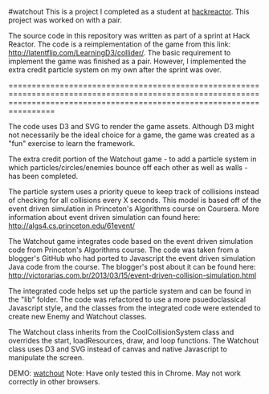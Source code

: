 #watchout
This is a project I completed as a student at [hackreactor](http://hackreactor.com). This project was worked on with a pair.


The source code in this repository was written as part of a sprint at Hack Reactor. The code is a reimplementation of the game from this link: http://latentflip.com/LearningD3/collider/. The basic requirement to implement the game was finished as a pair. However, I implemented the extra credit particle system on my own after the sprint was over.


============================================================================================================================================================================


The code uses D3 and SVG to render the game assets. Although D3 might not necessarily be the ideal choice for a game, the game was created as a "fun" exercise to learn the framework.

The extra credit portion of the Watchout game - to add a particle system in which particles/circles/enemies bounce off each other as well as walls - has been completed.

The particle system uses a priority queue to keep track of collisions instead of checking for all collisions every X seconds. This model is based off of the event driven simulation in Princeton's Algorithms course on Coursera. More information about event driven simulation can found here: http://algs4.cs.princeton.edu/61event/

The Watchout game integrates code based on the event driven simulation code from Princeton's Algorithms course. The code was taken from a blogger's GitHub who had ported to Javascript the event driven simulation Java code from the course. The blogger's post about it can be found here: http://victorarias.com.br/2013/03/15/event-driven-collision-simulation.html

The integrated code helps set up the particle system and can be found in the "lib" folder. The code was refactored to use a more psuedoclassical Javascript style, and the classes from the integrated code were extended to create new Enemy and Watchout classes.

The Watchout class inherits from the CoolCollisionSystem class and overrides the start, loadResources, draw, and loop functions. The Watchout class uses D3 and SVG instead of canvas and native Javascript to manipulate the screen.


DEMO: [watchout](http://andrew-li.github.io/watchout/index.html)
Note: Have only tested this in Chrome. May not work correctly in other browsers.

